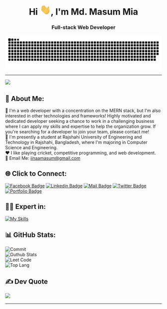 <div align="center">
<h1 align="center">Hi <img width="35" src="https://github.com/1999AZZAR/1999AZZAR/blob/main/resources/img/waving.gif">, I'm Md. Masum Mia</h1>
<h3 align="center">Full-stack Web Developer</h3>
</div>

<div align="center">
  <a href="https://iinaamasum-3ec05.web.app/">
  <img  src="https://github.com/1999AZZAR/1999AZZAR/blob/main/resources/img/grid-snake.svg"
       alt="snake" /></a>
</div>

---
![](https://komarev.com/ghpvc/?username=iinaamasum&color=dc143c)
## 🙍 About Me:

👋 I'm a web developer with a concentration on the MERN stack, but I'm also interested in other technologies and frameworks! Highly motivated and dedicated developer seeking a chance to work in a challenging business where I can apply my skills and expertise to help the organization grow. If you're searching for a developer to join your team, please contact me! <br/>
🌱  I'm presently a student at Rajshahi University of Engineering and Technology in Rajshahi, Bangladesh, where I'm majoring in Computer Science and Engineering. <br/>
:hearts: I like playing cricket, competitive programming, and web development. <br/>
:e-mail: Email Me: iinaamasum@gmail.com <br/>

## 🌐 Click to Connect:

[![Facebook Badge](https://img.shields.io/badge/Facebook-1877F2?style=for-the-badge&logo=facebook&logoColor=white)](https://www.facebook.com/iinaamasum/) [![Linkedin Badge](https://img.shields.io/badge/LinkedIn-0077B5?style=for-the-badge&logo=linkedin&logoColor=white)](https://www.linkedin.com/in/iinaamasum/) [![Mail Badge](https://img.shields.io/badge/Gmail-D14836?style=for-the-badge&logo=gmail&logoColor=white)](mailto:iinaamasum@gmail.com) [![Twitter Badge](https://img.shields.io/badge/Twitter-1DA1F2?style=for-the-badge&logo=twitter&logoColor=white)](https://twitter.com/iinaamasum/) [![Portfolio Badge](https://img.shields.io/badge/Portfolio-E4405F?style=for-the-badge&logo=portfolio&logoColor=white)](https://iinaamasum-3ec05.web.app/)


## 👨‍💻 Expert in:

[![My Skills](https://skillicons.dev/icons?i=js,react,html,css,tailwind,bootstrap,nodejs,express,mongodb,c,cpp,heroku,git,github,gitlab,firebase,figma,vscode,redux,netlify)](https://www.linkedin.com/in/iinaamasum/)


## 📊 GitHub Stats:

![Commit](https://github-readme-stats.vercel.app/api?username=iinaamasum&theme=dark&show_icons=true&hide_border=true&count_private=true&include_all_commits=true)<br />
![Guthub Stats](https://github-readme-streak-stats.herokuapp.com/?user=iinaamasum&theme=dark&hide_border=true)<br />
![Leet Code](https://stats.justsong.cn/api/leetcode/?username=iinaamasum&theme=dark)<br />
![Top Lang](https://github-readme-stats.vercel.app/api/top-langs/?username=iinaamasum&theme=tokyonight&hide_border=true&include_all_commits=true&count_private=true)<br />


## ✍️ Dev Quote

![](https://quotes-github-readme.vercel.app/api?type=horizontal&theme=radical)

---

